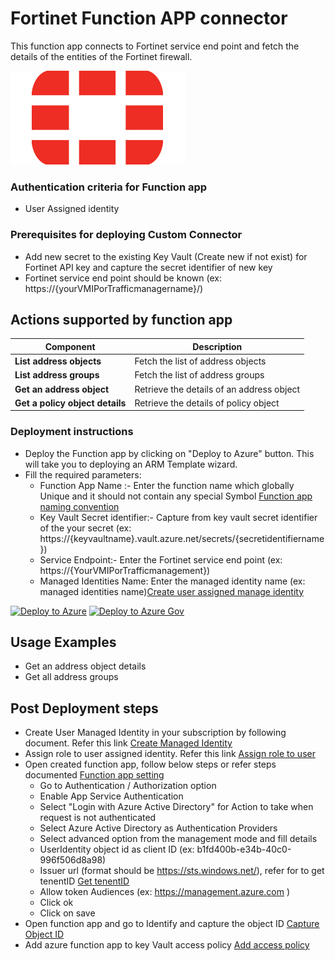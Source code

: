 #  Fortinet Function APP connector

This function app connects to Fortinet service end point and fetch the details of the entities of the Fortinet firewall.

![Fortinet](./Fortinetlogo.png)<br>

### Authentication criteria for Function app
* User Assigned identity
### Prerequisites for deploying Custom Connector
* Add new secret to the existing Key Vault (Create new if not exist) for Fortinet API key and capture the secret identifier of new key
* Fortinet service end point should be known (ex: https://{yourVMIPorTrafficmanagername}/)

## Actions supported by function app

| **Component**  | **Description** |
| ------------- | ------------- |
| **List address objects**  | Fetch the list of address objects  |
| **List address groups**  | Fetch the list of address groups  |
| **Get an address object**  | Retrieve the details of an address object  |
| **Get a policy object details** | Retrieve the details of policy object |

### Deployment instructions 
- Deploy the Function app by clicking on "Deploy to Azure" button. This will take you to deploying an ARM Template wizard.
- Fill the required parameters:
    * Function App Name :- Enter the function name which globally Unique and it should not contain any special Symbol  [Function app naming convention](https://docs.microsoft.com/azure/azure-functions/functions-create-function-app-portal)
    * Key Vault Secret identifier:- Capture from key vault secret identifier of the your secret (ex: https://{keyvaultname}.vault.azure.net/secrets/{secretidentifiername})
    * Service Endpoint:-            Enter the Fortinet service end point (ex: https://{YourVMIPorTrafficmanagement})
    * Managed Identities Name: Enter the managed identity name (ex: managed identities name)[Create user assigned manage identity](https://docs.microsoft.com/azure/active-directory/managed-identities-azure-resources/how-to-manage-ua-identity-portal)

[![Deploy to Azure](https://aka.ms/deploytoazurebutton)](https://portal.azure.com/#create/Microsoft.Template/uri/https%3A%2F%2Fraw.githubusercontent.com%2FAzure%2FAzure-Sentinel%2Fmaster%2FPlaybooks%2FFortinet-FortiGate%2FFunctionApp%2Fazuredeploy.json) [![Deploy to Azure Gov](https://aka.ms/deploytoazuregovbutton)](https://portal.azure.us/#create/Microsoft.Template/uri/https%3A%2F%2Fraw.githubusercontent.com%2FAzure%2FAzure-Sentinel%2Fmaster%2FPlaybooks%2FFortinet-FortiGate%2FFunctionApp%2Fazuredeploy.json)

## Usage Examples
* Get an address object details
* Get all address groups 


## Post Deployment steps

* Create User Managed Identity in your subscription by following document. Refer this link [Create Managed Identity ](https://docs.microsoft.com/azure/active-directory/managed-identities-azure-resources/how-to-manage-ua-identity-portal#create-a-user-assigned-managed-identity)
* Assign role to user assigned identity. Refer this link [Assign role to user ](https://docs.microsoft.com/azure/active-directory/managed-identities-azure-resources/how-to-manage-ua-identity-portal#assign-a-role-to-a-user-assigned-managed-identity)
* Open created function app, follow below steps or refer steps documented [Function app setting](https://docs.microsoft.com/azure/logic-apps/logic-apps-azure-functions#enable-authentication-for-functions)
     - Go to Authentication / Authorization option   
     - Enable App Service Authentication
     - Select "Login with Azure Active Directory" for Action to take when request is not authenticated
     - Select Azure Active Directory as Authentication Providers
     - Select advanced option from the management mode and fill details 
     - UserIdentity object id as client ID (ex: b1fd400b-e34b-40c0-996f506d8a98)
     - Issuer url (format should be https://sts.windows.net/<tenentID>), refer for to get tenentID [Get tenentID](https://ms.portal.azure.com/#blade/Microsoft_AAD_IAM/ActiveDirectoryMenuBlade/Overview)
     - Allow token Audiences (ex: https://management.azure.com )
     - Click ok
     - Click on save
* Open function app and go to Identify and capture the object ID [Capture Object ID](https://docs.microsoft.com/azure/app-service/overview-managed-identity?tabs=dotnet)
* Add azure function app to key Vault access policy [Add access policy](https://docs.microsoft.com/azure/key-vault/general/assign-access-policy-portal)



